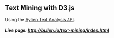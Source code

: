 ## Text Mining with D3.js

Using the [Aylien Text Analysis API](http://docs.aylien.com/).

##### Live page: http://bullen.io/text-mining/index.html
